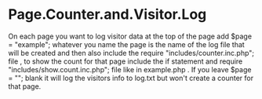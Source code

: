 # Page.Counter.and.Visitor.Log

On each page you want to log visitor data at the top of the page add $page = "example"; whatever you name the page is the name of the log file that will be created and then 
also include the require "includes/counter.inc.php"; file , to show the count for that page include the if statement and require "includes/show.count.inc.php"; file like in example.php .  If you leave $page = ""; blank it will log the visitors info to log.txt but won't create a counter for that page.
